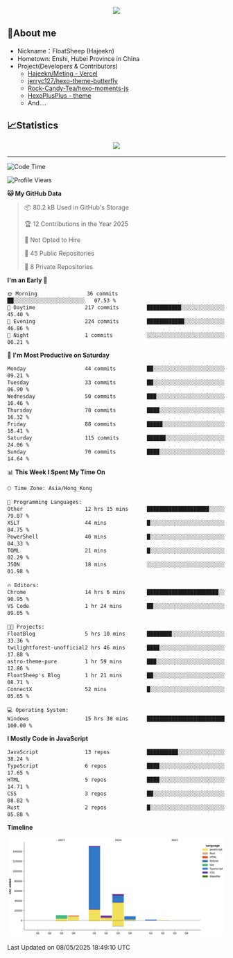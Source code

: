 <p align="center">
   <a href="https://git.io/typing-svg"><img src="https://readme-typing-svg.demolab.com?font=Fira+Code&pause=1000&color=F7DD11&center=true&vCenter=true&width=435&lines=Floating+in+the+clouds~;I'm+glad+to+meet+you+again" /></a>
</p>

## 🥱About me

- Nickname：FloatSheep (Hajeekn)
- Hometown: Enshi, Hubei Province in China
- Project(Developers & Contributors)
   - [Hajeekn/Meting - Vercel](https://github.com/hajeekn/vercel-meting)
   - [jerryc127/hexo-theme-butterfly](https://github.com/jerryc127/hexo-theme-butterfly)
   - [Rock-Candy-Tea/hexo-moments-js](https://github.com/Rock-Candy-Tea/hexo-moments-js)
   - [HexoPlusPlus - theme](https://github.com/HexoPlusPlus/HexoPlusPlus)
   - And....


## 📈Statistics

<div align="center">
<img src="https://github-readme-stats-git-masterrstaa-rickstaa.vercel.app/api?username=FloatSheep" />
</div>

---

<!--START_SECTION:waka-->
![Code Time](http://img.shields.io/badge/Code%20Time-347%20hrs%2016%20mins-blue)

![Profile Views](http://img.shields.io/badge/Profile%20Views-0-blue)

**🐱 My GitHub Data** 

> 📦 80.2 kB Used in GitHub's Storage 
 > 
> 🏆 12 Contributions in the Year 2025
 > 
> 🚫 Not Opted to Hire
 > 
> 📜 45 Public Repositories 
 > 
> 🔑 8 Private Repositories 
 > 
**I'm an Early 🐤** 

```text
🌞 Morning                36 commits          ██░░░░░░░░░░░░░░░░░░░░░░░   07.53 % 
🌆 Daytime                217 commits         ███████████░░░░░░░░░░░░░░   45.40 % 
🌃 Evening                224 commits         ████████████░░░░░░░░░░░░░   46.86 % 
🌙 Night                  1 commits           ░░░░░░░░░░░░░░░░░░░░░░░░░   00.21 % 
```
📅 **I'm Most Productive on Saturday** 

```text
Monday                   44 commits          ██░░░░░░░░░░░░░░░░░░░░░░░   09.21 % 
Tuesday                  33 commits          ██░░░░░░░░░░░░░░░░░░░░░░░   06.90 % 
Wednesday                50 commits          ███░░░░░░░░░░░░░░░░░░░░░░   10.46 % 
Thursday                 78 commits          ████░░░░░░░░░░░░░░░░░░░░░   16.32 % 
Friday                   88 commits          █████░░░░░░░░░░░░░░░░░░░░   18.41 % 
Saturday                 115 commits         ██████░░░░░░░░░░░░░░░░░░░   24.06 % 
Sunday                   70 commits          ████░░░░░░░░░░░░░░░░░░░░░   14.64 % 
```


📊 **This Week I Spent My Time On** 

```text
🕑︎ Time Zone: Asia/Hong_Kong

💬 Programming Languages: 
Other                    12 hrs 15 mins      ████████████████████░░░░░   79.07 % 
XSLT                     44 mins             █░░░░░░░░░░░░░░░░░░░░░░░░   04.75 % 
PowerShell               40 mins             █░░░░░░░░░░░░░░░░░░░░░░░░   04.33 % 
TOML                     21 mins             █░░░░░░░░░░░░░░░░░░░░░░░░   02.29 % 
JSON                     18 mins             ░░░░░░░░░░░░░░░░░░░░░░░░░   01.98 % 

🔥 Editors: 
Chrome                   14 hrs 6 mins       ███████████████████████░░   90.95 % 
VS Code                  1 hr 24 mins        ██░░░░░░░░░░░░░░░░░░░░░░░   09.05 % 

🐱‍💻 Projects: 
FloatBlog                5 hrs 10 mins       ████████░░░░░░░░░░░░░░░░░   33.36 % 
twilightforest-unofficial2 hrs 46 mins       ████░░░░░░░░░░░░░░░░░░░░░   17.88 % 
astro-theme-pure         1 hr 59 mins        ███░░░░░░░░░░░░░░░░░░░░░░   12.86 % 
FloatSheep's Blog        1 hr 21 mins        ██░░░░░░░░░░░░░░░░░░░░░░░   08.71 % 
ConnectX                 52 mins             █░░░░░░░░░░░░░░░░░░░░░░░░   05.65 % 

💻 Operating System: 
Windows                  15 hrs 30 mins      █████████████████████████   100.00 % 
```

**I Mostly Code in JavaScript** 

```text
JavaScript               13 repos            ██████████░░░░░░░░░░░░░░░   38.24 % 
TypeScript               6 repos             ████░░░░░░░░░░░░░░░░░░░░░   17.65 % 
HTML                     5 repos             ████░░░░░░░░░░░░░░░░░░░░░   14.71 % 
CSS                      3 repos             ██░░░░░░░░░░░░░░░░░░░░░░░   08.82 % 
Rust                     2 repos             █░░░░░░░░░░░░░░░░░░░░░░░░   05.88 % 
```



**Timeline**

![Lines of Code chart](https://raw.githubusercontent.com/FloatSheep/FloatSheep/main/assets/bar_graph.png)


 Last Updated on 08/05/2025 18:49:10 UTC
<!--END_SECTION:waka-->

